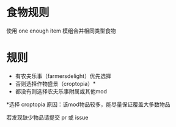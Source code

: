 # 食物规则
使用 one enough item 模组合并相同类型食物
# 规则
- 有农夫乐事（farmersdelight）优先选择
- 否则选择作物盛景（croptopia）*
- 都没有则选择农夫乐事附属或其他mod

*选择 croptopia 原因：该mod物品较多，能尽量保证覆盖大多数物品

若发现缺少物品请提交 pr 或 issue
